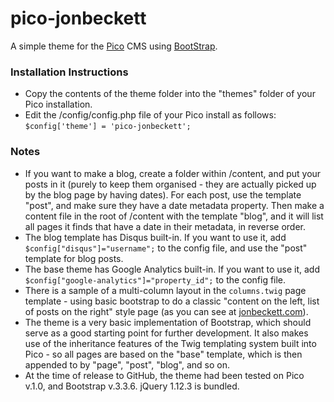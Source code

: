 # pico-jonbeckett

A simple theme for the [Pico](http://picocms.org/) CMS using [BootStrap](http://getbootstrap.com).

### Installation Instructions

* Copy the contents of the theme folder into the "themes" folder of your Pico installation.
* Edit the /config/config.php file of your Pico install as follows: <code>$config['theme'] = 'pico-jonbeckett';</code>

### Notes

* If you want to make a blog, create a folder within /content, and put your posts in it (purely to keep them organised - they are actually picked up by the blog page by having dates). For each post, use the template "post", and make sure they have a date metadata property. Then make a content file in the root of /content with the template "blog", and it will list all pages it finds that have a date in their metadata, in reverse order.
* The blog template has Disqus built-in. If you want to use it, add <code>$config["disqus"]="username";</code> to the config file, and use the "post" template for blog posts.
* The base theme has Google Analytics built-in. If you want to use it, add <code>$config["google-analytics"]="property_id";</code> to the config file.
* There is a sample of a multi-column layout in the <code>columns.twig</code> page template - using basic bootstrap to do a classic "content on the left, list of posts on the right" style page (as you can see at [jonbeckett.com](http://jonbeckett.com)).
* The theme is a very basic implementation of Bootstrap, which should serve as a good starting point for further development. It also makes use of the inheritance features of the Twig templating system built into Pico - so all pages are based on the "base" template, which is then appended to by "page", "post", "blog", and so on.
* At the time of release to GitHub, the theme had been tested on Pico v.1.0, and Bootstrap v.3.3.6. jQuery 1.12.3 is bundled.
